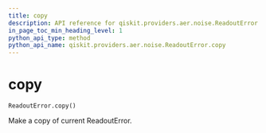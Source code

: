 ```yaml
---
title: copy
description: API reference for qiskit.providers.aer.noise.ReadoutError.copy
in_page_toc_min_heading_level: 1
python_api_type: method
python_api_name: qiskit.providers.aer.noise.ReadoutError.copy
---
```


# copy

<span id="qiskit.providers.aer.noise.ReadoutError.copy" />

`ReadoutError.copy()`

Make a copy of current ReadoutError.


